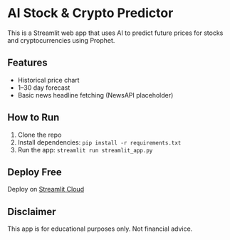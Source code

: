 # AI Stock & Crypto Predictor

This is a Streamlit web app that uses AI to predict future prices for stocks and cryptocurrencies using Prophet.

## Features
- Historical price chart
- 1–30 day forecast
- Basic news headline fetching (NewsAPI placeholder)

## How to Run
1. Clone the repo
2. Install dependencies: `pip install -r requirements.txt`
3. Run the app: `streamlit run streamlit_app.py`

## Deploy Free
Deploy on [Streamlit Cloud](https://streamlit.io/cloud)

## Disclaimer
This app is for educational purposes only. Not financial advice.